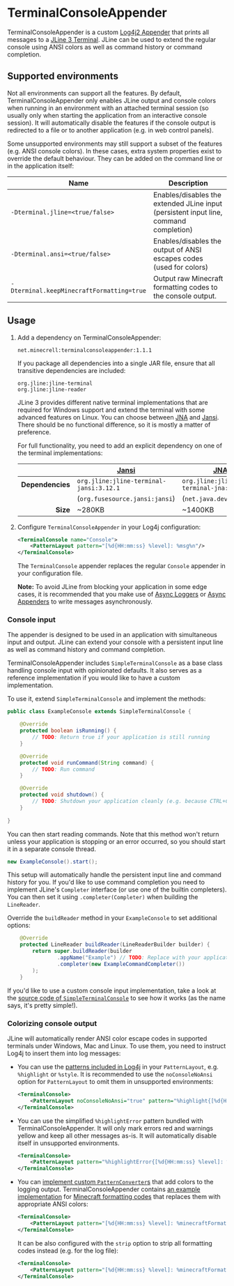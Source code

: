 # TerminalConsoleAppender
TerminalConsoleAppender is a custom [Log4j2 Appender] that prints all messages to a [JLine 3 Terminal]. JLine can be
used to extend the regular console using ANSI colors as well as command history or command completion.

## Supported environments
Not all environments can support all the features. By default, TerminalConsoleAppender only enables JLine output and
console colors when running in an environment with an attached terminal session (so usually only when starting the
application from an interactive console session). It will automatically disable the features if the console output is
redirected to a file or to another application (e.g. in web control panels).

Some unsupported environments may still support a subset of the features (e.g. ANSI console colors). In these cases,
extra system properties exist to override the default behaviour. They can be added on the command line or in the
application itself:

| Name | Description |
| ---- | ----------- |
| `-Dterminal.jline=<true/false>` | Enables/disables the extended JLine input (persistent input line, command completion) |
| `-Dterminal.ansi=<true/false>` | Enables/disables the output of ANSI escapes codes (used for colors) |
| `-Dterminal.keepMinecraftFormatting=true` | Output raw Minecraft formatting codes to the console output. |

## Usage
1. Add a dependency on TerminalConsoleAppender:

    ```
    net.minecrell:terminalconsoleappender:1.1.1
    ```

    If you package all dependencies into a single JAR file, ensure that all transitive dependencies are included:

    ```
    org.jline:jline-terminal
    org.jline:jline-reader
    ```

    JLine 3 provides different native terminal implementations that are required for Windows support and extend the terminal
    with some advanced features on Linux. You can choose between [JNA] and [Jansi]. There should be no functional difference,
    so it is mostly a matter of preference.

    For full functionality, you need to add an explicit dependency on one of the terminal implementations:

    |      | [Jansi]  | [JNA]     |
    | ---: | ------ | ------- |
    | **Dependencies** | `org.jline:jline-terminal-jansi:3.12.1` | `org.jline:jline-terminal-jna:3.12.1` |
    | | (`org.fusesource.jansi:jansi`) | (`net.java.dev.jna:jna`) |
    | **Size** | ~280KB | ~1400KB |

2. Configure `TerminalConsoleAppender` in your Log4j configuration:

    ```xml
    <TerminalConsole name="Console">
        <PatternLayout pattern="[%d{HH:mm:ss} %level]: %msg%n"/>
    </TerminalConsole>
    ```

    The `TerminalConsole` appender replaces the regular `Console` appender in your configuration file.

    **Note:** To avoid JLine from blocking your application in some edge cases, it is recommended that you make use of
    [Async Loggers](https://logging.apache.org/log4j/2.x/manual/async.html) or
    [Async Appenders](https://logging.apache.org/log4j/2.x/manual/appenders.html#AsyncAppender) to write messages
    asynchronously.

### Console input
The appender is designed to be used in an application with simultaneous input and output. JLine can extend your console
with a persistent input line as well as command history and command completion.

TerminalConsoleAppender includes `SimpleTerminalConsole` as a base class handling console input
with opinionated defaults. It also serves as a reference implementation if you would like to
have a custom implementation.

To use it, extend `SimpleTerminalConsole` and implement the methods:

```java
public class ExampleConsole extends SimpleTerminalConsole {

    @Override
    protected boolean isRunning() {
        // TODO: Return true if your application is still running
    }

    @Override
    protected void runCommand(String command) {
        // TODO: Run command
    }

    @Override
    protected void shutdown() {
        // TODO: Shutdown your application cleanly (e.g. because CTRL+C was pressed)
    }
    
}
```

You can then start reading commands. Note that this method won't return unless your application
is stopping or an error occurred, so you should start it in a separate console thread.

```java
new ExampleConsole().start();
```

This setup will automatically handle the persistent input line and command history for you. If you'd like to use
command completion you need to implement JLine's `Completer` interface (or use one of the builtin completers).
You can then set it using `.completer(Completer)` when building the `LineReader`.

Override the `buildReader` method in your `ExampleConsole` to set additional options:

```java
    @Override
    protected LineReader buildReader(LineReaderBuilder builder) {
        return super.buildReader(builder
                .appName("Example") // TODO: Replace with your application name
                .completer(new ExampleCommandCompleter())
        );
    }
```

If you'd like to use a custom console input implementation, take a look at the
[source code of `SimpleTerminalConsole`](https://github.com/Minecrell/TerminalConsoleAppender/blob/master/src/main/java/net/minecrell/terminalconsole/SimpleTerminalConsole.java)
to see how it works (as the name says, it's pretty simple!).

### Colorizing console output
JLine will automatically render ANSI color escape codes in supported terminals under Windows, Mac and Linux.
To use them, you need to instruct Log4j to insert them into log messages:

- You can use the [patterns included in Log4j](https://logging.apache.org/log4j/2.x/manual/layouts.html#Patterns)
  in your `PatternLayout`, e.g. `%highlight` or `%style`. It is recommended to use the `noConsoleNoAnsi` option for
  `PatternLayout` to omit them in unsupported environments:

  ```xml
  <TerminalConsole>
      <PatternLayout noConsoleNoAnsi="true" pattern="%highlight{[%d{HH:mm:ss} %level]: %msg%n%xEx}"/>
  </TerminalConsole>
  ```

- You can use the simplified `%highlightError` pattern bundled with TerminalConsoleAppender. It will only mark
  errors red and warnings yellow and keep all other messages as-is. It will automatically disable itself
  in unsupported environments.

  ```xml
  <TerminalConsole>
      <PatternLayout pattern="%highlightError{[%d{HH:mm:ss} %level]: %msg%n%xEx}"/>
  </TerminalConsole>
  ```

- You can [implement custom `PatternConverter`s](https://logging.apache.org/log4j/2.x/manual/extending.html#PatternConverters)
  that add colors to the logging output. TerminalConsoleAppender contains 
  [an example implementation](https://github.com/Minecrell/TerminalConsoleAppender/blob/master/src/main/java/net/minecrell/terminalconsole/MinecraftFormattingConverter.java)
  for [Minecraft formatting codes](http://minecraft.gamepedia.com/Formatting_codes) that replaces them with appropriate
  ANSI colors:

  ```xml
  <TerminalConsole>
      <PatternLayout pattern="[%d{HH:mm:ss} %level]: %minecraftFormatting{%msg}%n"/>
  </TerminalConsole>
  ```

  It can be also configured with the `strip` option to strip all formatting codes instead (e.g. for the log file):

  ```xml
  <TerminalConsole>
      <PatternLayout pattern="[%d{HH:mm:ss} %level]: %minecraftFormatting{%msg}{strip}%n"/>
  </TerminalConsole>
  ```

[Log4j2 Appender]: https://logging.apache.org/log4j/2.x/manual/appenders.html
[JLine 3 Terminal]: https://github.com/jline/jline3
[JNA]: https://github.com/java-native-access/jna
[Jansi]: https://github.com/fusesource/jansi
